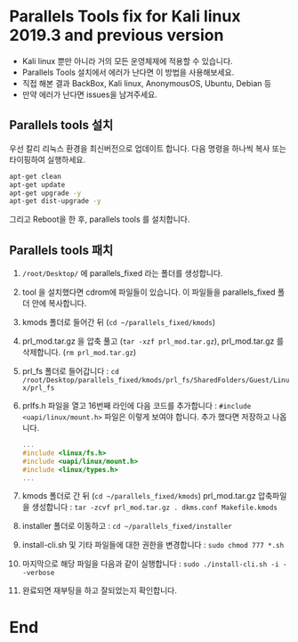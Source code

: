 # Parallels Tools fix for Kali linux 2019.3 and previous version
* Kali linux 뿐만 아니라 거의 모든 운영체제에 적용할 수 있습니다.
* Parallels Tools 설치에서 에러가 난다면 이 방법을 사용해보세요. 
* 직접 해본 결과 BackBox, Kali linux, AnonymousOS, Ubuntu, Debian 등
* 만약 에러가 난다면 issues을 남겨주세요.

## Parallels tools 설치
우선 칼리 리눅스 환경을 최신버전으로 업데이트 합니다. 다음 명령을 하나씩 복사 또는 타이핑하여 실행하세요.
``` bash
apt-get clean
apt-get update
apt-get upgrade -y
apt-get dist-upgrade -y
```
그리고 Reboot을 한 후, parallels tools 를 설치합니다.

## Parallels tools 패치
1. `/root/Desktop/` 에 parallels_fixed 라는 폴더를 생성합니다.
2. tool 을 설치했다면 cdrom에 파일들이 있습니다. 이 파일들을 parallels_fixed 폴더 안에 복사합니다.
3. kmods 폴더로 들어간 뒤 (`cd ~/parallels_fixed/kmods`)
4. prl_mod.tar.gz 을 압축 풀고 (`tar -xzf prl_mod.tar.gz`), prl_mod.tar.gz 를 삭제합니다. (`rm prl_mod.tar.gz`)
5. prl_fs 폴더로 들어갑니다 : `cd /root/Desktop/parallels_fixed/kmods/prl_fs/SharedFolders/Guest/Linux/prl_fs`
6. prlfs.h 파일을 열고 16번째 라인에 다음 코드를 추가합니다 : `#include <uapi/linux/mount.h>`
    파일은 이렇게 보여야 합니다. 추가 했다면 저장하고 나옵니다.

    ``` c
    ...
    #include <linux/fs.h>
    #include <uapi/linux/mount.h>   
    #include <linux/types.h>
    ...
    ``` 

1. kmods 폴더로 간 뒤 (`cd ~/parallels_fixed/kmods`) prl_mod.tar.gz 압축파일을 생성합니다 : `tar -zcvf prl_mod.tar.gz . dkms.conf Makefile.kmods`
2. installer 폴더로 이동하고 : `cd ~/parallels_fixed/installer`
3. install-cli.sh 및 기타 파일들에 대한 권한을 변경합니다 :  `sudo chmod 777 *.sh`
4. 마지막으로 해당 파일을 다음과 같이 실행합니다 : `sudo ./install-cli.sh -i --verbose`
5. 완료되면 재부팅을 하고 잘되었는지 확인합니다.

# End